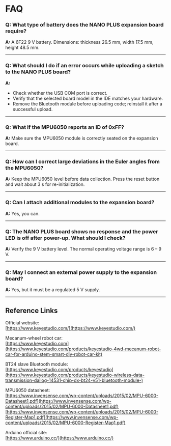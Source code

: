 
# FAQ

### Q: What type of battery does the NANO PLUS expansion board require?

**A:** A 6F22 9 V battery. Dimensions: thickness 26.5 mm, width 17.5 mm, height 48.5 mm.

------

### Q: What should I do if an error occurs while uploading a sketch to the NANO PLUS board?

**A:**

- Check whether the USB COM port is correct.  
- Verify that the selected board model in the IDE matches your hardware.  
- Remove the Bluetooth module before uploading code; reinstall it after a successful upload.

------

### Q: What if the MPU6050 reports an ID of 0xFF?

**A:** Make sure the MPU6050 module is correctly seated on the expansion board.

------

### Q: How can I correct large deviations in the Euler angles from the MPU6050?

**A:** Keep the MPU6050 level before data collection. Press the reset button and wait about 3 s for re-initialization.

------

### Q: Can I attach additional modules to the expansion board?

**A:** Yes, you can.

------

### Q: The NANO PLUS board shows no response and the power LED is off after power-up. What should I check?

**A:** Verify the 9 V battery level. The normal operating voltage range is 6 – 9 V.

------

### Q: May I connect an external power supply to the expansion board?

**A:** Yes, but it must be a regulated 5 V supply.

------

## Reference Links

Official website:  
[https://www.keyestudio.com/](https://www.keyestudio.com/)

Mecanum-wheel robot car:  
[https://www.keyestudio.com](https://www.keyestudio.com/products/keyestudio-4wd-mecanum-robot-car-for-arduino-stem-smart-diy-robot-car-kit)

BT24 slave Bluetooth module:  
[https://www.keyestudio.com/products/keyestudio](https://www.keyestudio.com/products/keyestudio-wireless-data-transmission-dailog-14531-chip-dx-bt24-v51-bluetooth-module-)

MPU6050 datasheet:  
[https://www.invensense.com/wp-content/uploads/2015/02/MPU-6000-Datasheet1.pdf](https://www.invensense.com/wp-content/uploads/2015/02/MPU-6000-Datasheet1.pdf)  
[https://www.invensense.com/wp-content/uploads/2015/02/MPU-6000-Register-Map1.pdf](https://www.invensense.com/wp-content/uploads/2015/02/MPU-6000-Register-Map1.pdf)

Arduino official site:  
[https://www.arduino.cc/](https://www.arduino.cc/)
